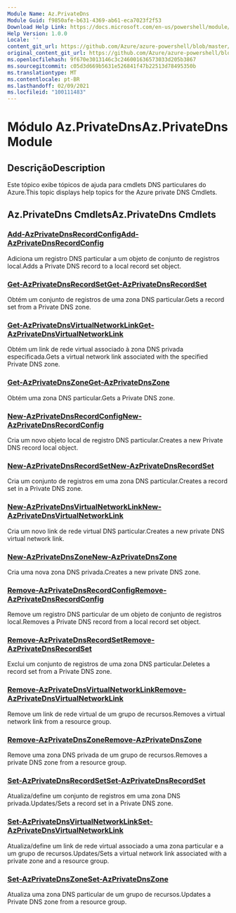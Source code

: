```yaml
---
Module Name: Az.PrivateDns
Module Guid: f9850afe-b631-4369-ab61-eca7023f2f53
Download Help Link: https://docs.microsoft.com/en-us/powershell/module/az.privatedns
Help Version: 1.0.0
Locale: ''
content_git_url: https://github.com/Azure/azure-powershell/blob/master/src/PrivateDns/PrivateDns/help/Az.PrivateDNS.md
original_content_git_url: https://github.com/Azure/azure-powershell/blob/master/src/PrivateDns/PrivateDns/help/Az.PrivateDNS.md
ms.openlocfilehash: 9f670e3013146c3c246001636573033d205b3867
ms.sourcegitcommit: c05d3d669b5631e526841f47b22513d78495350b
ms.translationtype: MT
ms.contentlocale: pt-BR
ms.lasthandoff: 02/09/2021
ms.locfileid: "100111483"
---
```

# <span data-ttu-id="3aa98-101">Módulo Az.PrivateDns</span><span class="sxs-lookup"><span data-stu-id="3aa98-101">Az.PrivateDns Module</span></span>
## <span data-ttu-id="3aa98-102">Descrição</span><span class="sxs-lookup"><span data-stu-id="3aa98-102">Description</span></span>
<span data-ttu-id="3aa98-103">Este tópico exibe tópicos de ajuda para cmdlets DNS particulares do Azure.</span><span class="sxs-lookup"><span data-stu-id="3aa98-103">This topic displays help topics for the Azure private DNS Cmdlets.</span></span>

## <span data-ttu-id="3aa98-104">Az.PrivateDns Cmdlets</span><span class="sxs-lookup"><span data-stu-id="3aa98-104">Az.PrivateDns Cmdlets</span></span>
### [<span data-ttu-id="3aa98-105">Add-AzPrivateDnsRecordConfig</span><span class="sxs-lookup"><span data-stu-id="3aa98-105">Add-AzPrivateDnsRecordConfig</span></span>](Add-AzPrivateDnsRecordConfig.md)
<span data-ttu-id="3aa98-106">Adiciona um registro DNS particular a um objeto de conjunto de registros local.</span><span class="sxs-lookup"><span data-stu-id="3aa98-106">Adds a Private DNS record to a local record set object.</span></span>

### [<span data-ttu-id="3aa98-107">Get-AzPrivateDnsRecordSet</span><span class="sxs-lookup"><span data-stu-id="3aa98-107">Get-AzPrivateDnsRecordSet</span></span>](Get-AzPrivateDnsRecordSet.md)
<span data-ttu-id="3aa98-108">Obtém um conjunto de registros de uma zona DNS particular.</span><span class="sxs-lookup"><span data-stu-id="3aa98-108">Gets a record set from a Private DNS zone.</span></span>

### [<span data-ttu-id="3aa98-109">Get-AzPrivateDnsVirtualNetworkLink</span><span class="sxs-lookup"><span data-stu-id="3aa98-109">Get-AzPrivateDnsVirtualNetworkLink</span></span>](Get-AzPrivateDnsVirtualNetworkLink.md)
<span data-ttu-id="3aa98-110">Obtém um link de rede virtual associado à zona DNS privada especificada.</span><span class="sxs-lookup"><span data-stu-id="3aa98-110">Gets a virtual network link associated with the specified Private DNS zone.</span></span>

### [<span data-ttu-id="3aa98-111">Get-AzPrivateDnsZone</span><span class="sxs-lookup"><span data-stu-id="3aa98-111">Get-AzPrivateDnsZone</span></span>](Get-AzPrivateDnsZone.md)
<span data-ttu-id="3aa98-112">Obtém uma zona DNS particular.</span><span class="sxs-lookup"><span data-stu-id="3aa98-112">Gets a Private DNS zone.</span></span>

### [<span data-ttu-id="3aa98-113">New-AzPrivateDnsRecordConfig</span><span class="sxs-lookup"><span data-stu-id="3aa98-113">New-AzPrivateDnsRecordConfig</span></span>](New-AzPrivateDnsRecordConfig.md)
<span data-ttu-id="3aa98-114">Cria um novo objeto local de registro DNS particular.</span><span class="sxs-lookup"><span data-stu-id="3aa98-114">Creates a new Private DNS record local object.</span></span>

### [<span data-ttu-id="3aa98-115">New-AzPrivateDnsRecordSet</span><span class="sxs-lookup"><span data-stu-id="3aa98-115">New-AzPrivateDnsRecordSet</span></span>](New-AzPrivateDnsRecordSet.md)
<span data-ttu-id="3aa98-116">Cria um conjunto de registros em uma zona DNS particular.</span><span class="sxs-lookup"><span data-stu-id="3aa98-116">Creates a record set in a Private DNS zone.</span></span>

### [<span data-ttu-id="3aa98-117">New-AzPrivateDnsVirtualNetworkLink</span><span class="sxs-lookup"><span data-stu-id="3aa98-117">New-AzPrivateDnsVirtualNetworkLink</span></span>](New-AzPrivateDnsVirtualNetworkLink.md)
<span data-ttu-id="3aa98-118">Cria um novo link de rede virtual DNS particular.</span><span class="sxs-lookup"><span data-stu-id="3aa98-118">Creates a new private DNS virtual network link.</span></span>

### [<span data-ttu-id="3aa98-119">New-AzPrivateDnsZone</span><span class="sxs-lookup"><span data-stu-id="3aa98-119">New-AzPrivateDnsZone</span></span>](New-AzPrivateDnsZone.md)
<span data-ttu-id="3aa98-120">Cria uma nova zona DNS privada.</span><span class="sxs-lookup"><span data-stu-id="3aa98-120">Creates a new private DNS zone.</span></span>

### [<span data-ttu-id="3aa98-121">Remove-AzPrivateDnsRecordConfig</span><span class="sxs-lookup"><span data-stu-id="3aa98-121">Remove-AzPrivateDnsRecordConfig</span></span>](Remove-AzPrivateDnsRecordConfig.md)
<span data-ttu-id="3aa98-122">Remove um registro DNS particular de um objeto de conjunto de registros local.</span><span class="sxs-lookup"><span data-stu-id="3aa98-122">Removes a Private DNS record from a local record set object.</span></span>

### [<span data-ttu-id="3aa98-123">Remove-AzPrivateDnsRecordSet</span><span class="sxs-lookup"><span data-stu-id="3aa98-123">Remove-AzPrivateDnsRecordSet</span></span>](Remove-AzPrivateDnsRecordSet.md)
<span data-ttu-id="3aa98-124">Exclui um conjunto de registros de uma zona DNS particular.</span><span class="sxs-lookup"><span data-stu-id="3aa98-124">Deletes a record set from a Private DNS zone.</span></span>

### [<span data-ttu-id="3aa98-125">Remove-AzPrivateDnsVirtualNetworkLink</span><span class="sxs-lookup"><span data-stu-id="3aa98-125">Remove-AzPrivateDnsVirtualNetworkLink</span></span>](Remove-AzPrivateDnsVirtualNetworkLink.md)
<span data-ttu-id="3aa98-126">Remove um link de rede virtual de um grupo de recursos.</span><span class="sxs-lookup"><span data-stu-id="3aa98-126">Removes a virtual network link from a resource group.</span></span>

### [<span data-ttu-id="3aa98-127">Remove-AzPrivateDnsZone</span><span class="sxs-lookup"><span data-stu-id="3aa98-127">Remove-AzPrivateDnsZone</span></span>](Remove-AzPrivateDnsZone.md)
<span data-ttu-id="3aa98-128">Remove uma zona DNS privada de um grupo de recursos.</span><span class="sxs-lookup"><span data-stu-id="3aa98-128">Removes a private DNS zone from a resource group.</span></span>

### [<span data-ttu-id="3aa98-129">Set-AzPrivateDnsRecordSet</span><span class="sxs-lookup"><span data-stu-id="3aa98-129">Set-AzPrivateDnsRecordSet</span></span>](Set-AzPrivateDnsRecordSet.md)
<span data-ttu-id="3aa98-130">Atualiza/define um conjunto de registros em uma zona DNS privada.</span><span class="sxs-lookup"><span data-stu-id="3aa98-130">Updates/Sets a record set in a Private DNS zone.</span></span>

### [<span data-ttu-id="3aa98-131">Set-AzPrivateDnsVirtualNetworkLink</span><span class="sxs-lookup"><span data-stu-id="3aa98-131">Set-AzPrivateDnsVirtualNetworkLink</span></span>](Set-AzPrivateDnsVirtualNetworkLink.md)
<span data-ttu-id="3aa98-132">Atualiza/define um link de rede virtual associado a uma zona particular e a um grupo de recursos.</span><span class="sxs-lookup"><span data-stu-id="3aa98-132">Updates/Sets a virtual network link associated with a private zone and a resource group.</span></span>

### [<span data-ttu-id="3aa98-133">Set-AzPrivateDnsZone</span><span class="sxs-lookup"><span data-stu-id="3aa98-133">Set-AzPrivateDnsZone</span></span>](Set-AzPrivateDnsZone.md)
<span data-ttu-id="3aa98-134">Atualiza uma zona DNS particular de um grupo de recursos.</span><span class="sxs-lookup"><span data-stu-id="3aa98-134">Updates a Private DNS zone from a resource group.</span></span>

